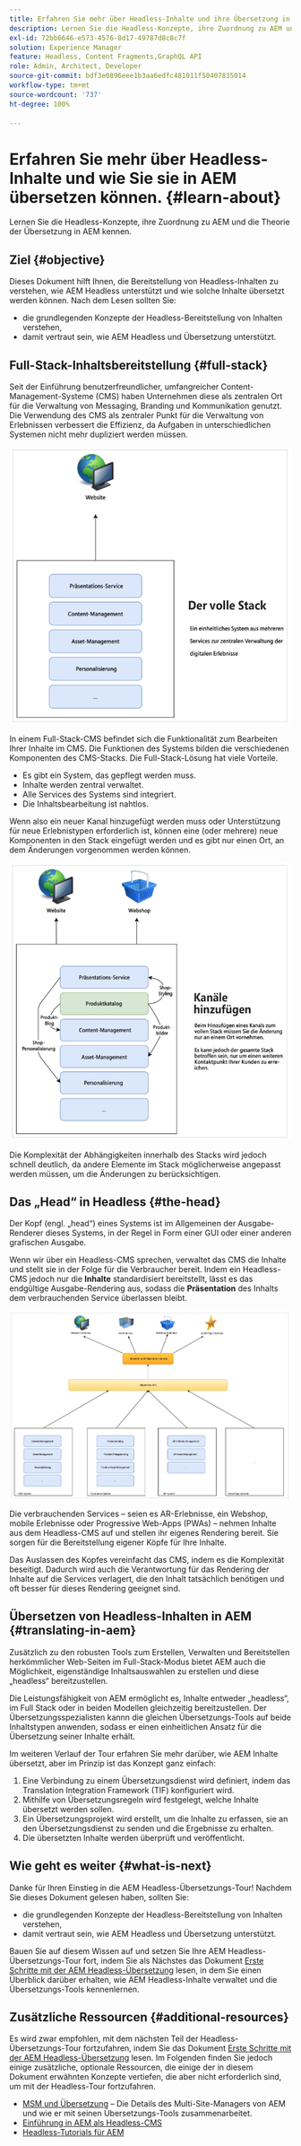 ```yaml
---
title: Erfahren Sie mehr über Headless-Inhalte und ihre Übersetzung in AEM
description: Lernen Sie die Headless-Konzepte, ihre Zuordnung zu AEM und die Theorie der Übersetzung in AEM kennen.
exl-id: 72bb6646-e573-4576-8d17-49787d8c8c7f
solution: Experience Manager
feature: Headless, Content Fragments,GraphQL API
role: Admin, Architect, Developer
source-git-commit: bdf3e0896eee1b3aa6edfc481011f50407835014
workflow-type: tm+mt
source-wordcount: '737'
ht-degree: 100%

---
```


# Erfahren Sie mehr über Headless-Inhalte und wie Sie sie in AEM übersetzen können. {#learn-about}

Lernen Sie die Headless-Konzepte, ihre Zuordnung zu AEM und die Theorie der Übersetzung in AEM kennen.

## Ziel {#objective}

Dieses Dokument hilft Ihnen, die Bereitstellung von Headless-Inhalten zu verstehen, wie AEM Headless unterstützt und wie solche Inhalte übersetzt werden können. Nach dem Lesen sollten Sie:

* die grundlegenden Konzepte der Headless-Bereitstellung von Inhalten verstehen,
* damit vertraut sein, wie AEM Headless und Übersetzung unterstützt.

## Full-Stack-Inhaltsbereitstellung {#full-stack}

Seit der Einführung benutzerfreundlicher, umfangreicher Content-Management-Systeme (CMS) haben Unternehmen diese als zentralen Ort für die Verwaltung von Messaging, Branding und Kommunikation genutzt. Die Verwendung des CMS als zentraler Punkt für die Verwaltung von Erlebnissen verbessert die Effizienz, da Aufgaben in unterschiedlichen Systemen nicht mehr dupliziert werden müssen.

![Das klassische Full-Stack-CMS](/help/journey-headless/developer/assets/full-stack.png)

In einem Full-Stack-CMS befindet sich die Funktionalität zum Bearbeiten Ihrer Inhalte im CMS. Die Funktionen des Systems bilden die verschiedenen Komponenten des CMS-Stacks. Die Full-Stack-Lösung hat viele Vorteile.

* Es gibt ein System, das gepflegt werden muss.
* Inhalte werden zentral verwaltet.
* Alle Services des Systems sind integriert.
* Die Inhaltsbearbeitung ist nahtlos.

Wenn also ein neuer Kanal hinzugefügt werden muss oder Unterstützung für neue Erlebnistypen erforderlich ist, können eine (oder mehrere) neue Komponenten in den Stack eingefügt werden und es gibt nur einen Ort, an dem Änderungen vorgenommen werden können.

![Hinzufügen eines neuen Kanals zum Stack](/help/journey-headless/developer/assets/adding-channel.png)

Die Komplexität der Abhängigkeiten innerhalb des Stacks wird jedoch schnell deutlich, da andere Elemente im Stack möglicherweise angepasst werden müssen, um die Änderungen zu berücksichtigen.

## Das „Head“ in Headless {#the-head}

Der Kopf (engl. „head“) eines Systems ist im Allgemeinen der Ausgabe-Renderer dieses Systems, in der Regel in Form einer GUI oder einer anderen grafischen Ausgabe.

Wenn wir über ein Headless-CMS sprechen, verwaltet das CMS die Inhalte und stellt sie in der Folge für die Verbraucher bereit. Indem ein Headless-CMS jedoch nur die **Inhalte** standardisiert bereitstellt, lässt es das endgültige Ausgabe-Rendering aus, sodass die **Präsentation** des Inhalts dem verbrauchenden Service überlassen bleibt.

![Headless-CMS](/help/journey-headless/developer/assets/headless-cms.png)

Die verbrauchenden Services – seien es AR-Erlebnisse, ein Webshop, mobile Erlebnisse oder Progressive Web-Apps (PWAs) – nehmen Inhalte aus dem Headless-CMS auf und stellen ihr eigenes Rendering bereit. Sie sorgen für die Bereitstellung eigener Köpfe für Ihre Inhalte.

Das Auslassen des Kopfes vereinfacht das CMS, indem es die Komplexität beseitigt. Dadurch wird auch die Verantwortung für das Rendering der Inhalte auf die Services verlagert, die den Inhalt tatsächlich benötigen und oft besser für dieses Rendering geeignet sind.

## Übersetzen von Headless-Inhalten in AEM {#translating-in-aem}

Zusätzlich zu den robusten Tools zum Erstellen, Verwalten und Bereitstellen herkömmlicher Web-Seiten im Full-Stack-Modus bietet AEM auch die Möglichkeit, eigenständige Inhaltsauswahlen zu erstellen und diese „headless“ bereitzustellen.

Die Leistungsfähigkeit von AEM ermöglicht es, Inhalte entweder „headless“, im Full Stack oder in beiden Modellen gleichzeitig bereitzustellen. Der Übersetzungsspezialisten kannn die gleichen Übersetzungs-Tools auf beide Inhaltstypen anwenden, sodass er einen einheitlichen Ansatz für die Übersetzung seiner Inhalte erhält.

Im weiteren Verlauf der Tour erfahren Sie mehr darüber, wie AEM Inhalte übersetzt, aber im Prinzip ist das Konzept ganz einfach:

1. Eine Verbindung zu einem Übersetzungsdienst wird definiert, indem das Translation Integration Framework (TIF) konfiguriert wird.
1. Mithilfe von Übersetzungsregeln wird festgelegt, welche Inhalte übersetzt werden sollen.
1. Ein Übersetzungsprojekt wird erstellt, um die Inhalte zu erfassen, sie an den Übersetzungsdienst zu senden und die Ergebnisse zu erhalten.
1. Die übersetzten Inhalte werden überprüft und veröffentlicht.

## Wie geht es weiter {#what-is-next}

Danke für Ihren Einstieg in die AEM Headless-Übersetzungs-Tour! Nachdem Sie dieses Dokument gelesen haben, sollten Sie:

* die grundlegenden Konzepte der Headless-Bereitstellung von Inhalten verstehen,
* damit vertraut sein, wie AEM Headless und Übersetzung unterstützt.

Bauen Sie auf diesem Wissen auf und setzen Sie Ihre AEM Headless-Übersetzungs-Tour fort, indem Sie als Nächstes das Dokument [Erste Schritte mit der AEM Headless-Übersetzung](getting-started.md) lesen, in dem Sie einen Überblick darüber erhalten, wie AEM Headless-Inhalte verwaltet und die Übersetzungs-Tools kennenlernen.

## Zusätzliche Ressourcen {#additional-resources}

Es wird zwar empfohlen, mit dem nächsten Teil der Headless-Übersetzungs-Tour fortzufahren, indem Sie das Dokument [Erste Schritte mit der AEM Headless-Übersetzung](getting-started.md) lesen. Im Folgenden finden Sie jedoch einige zusätzliche, optionale Ressourcen, die einige der in diesem Dokument erwähnten Konzepte vertiefen, die aber nicht erforderlich sind, um mit der Headless-Tour fortzufahren.

* [MSM und Übersetzung](/help/sites-cloud/administering/msm-and-translation.md) – Die Details des Multi-Site-Managers von AEM und wie er mit seinen Übersetzungs-Tools zusammenarbeitet.
* [Einführung in AEM als Headless-CMS](/help/headless/introduction.md)
* [Headless-Tutorials für AEM](https://experienceleague.adobe.com/docs/experience-manager-learn/getting-started-with-aem-headless/overview.html?lang=de)
